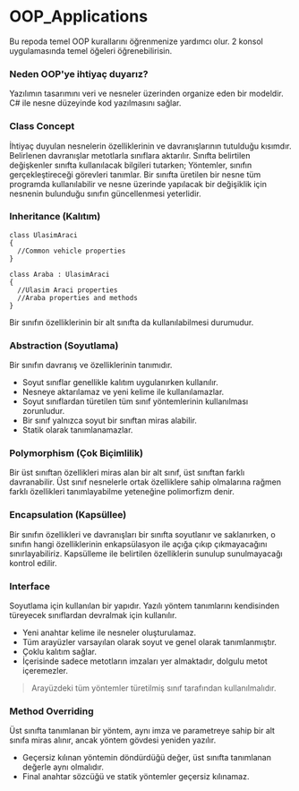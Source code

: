 # OOP_Applications
Bu repoda temel OOP kurallarını öğrenmenize yardımcı olur. 2 konsol uygulamasında temel öğeleri öğrenebilirisin.
### Neden OOP'ye ihtiyaç duyarız?
Yazılımın tasarımını veri ve nesneler üzerinden organize eden bir modeldir. C# ile nesne düzeyinde kod yazılmasını sağlar.
### Class Concept
İhtiyaç duyulan nesnelerin özelliklerinin ve davranışlarının tutulduğu kısımdır. Belirlenen davranışlar metotlarla sınıflara aktarılır. Sınıfta belirtilen değişkenler sınıfta kullanılacak bilgileri tutarken; Yöntemler, sınıfın gerçekleştireceği görevleri tanımlar. Bir sınıfta üretilen bir nesne tüm programda kullanılabilir ve nesne üzerinde yapılacak bir değişiklik için nesnenin bulunduğu sınıfın güncellenmesi yeterlidir.
### Inheritance (Kalıtım)
```
class UlasimAraci 
{
  //Common vehicle properties
}

class Araba : UlasimAraci
{
  //Ulasim Araci properties
  //Araba properties and methods
}
```
Bir sınıfın özelliklerinin bir alt sınıfta da kullanılabilmesi durumudur.
### Abstraction (Soyutlama)
Bir sınıfın davranış ve özelliklerinin tanımıdır.
* Soyut sınıflar genellikle kalıtım uygulanırken kullanılır.
* Nesneye aktarılamaz ve yeni kelime ile kullanılamazlar.
* Soyut sınıflardan türetilen tüm sınıf yöntemlerinin kullanılması zorunludur.
* Bir sınıf yalnızca soyut bir sınıftan miras alabilir.
* Statik olarak tanımlanamazlar.

### Polymorphism (Çok Biçimlilik)
Bir üst sınıftan özellikleri miras alan bir alt sınıf, üst sınıftan farklı davranabilir. Üst sınıf nesnelerle ortak özelliklere sahip olmalarına rağmen farklı özellikleri tanımlayabilme yeteneğine polimorfizm denir.

### Encapsulation (Kapsüllee)
Bir sınıfın özellikleri ve davranışları bir sınıfta soyutlanır ve saklanırken, o sınıfın hangi özelliklerinin enkapsülasyon ile açığa çıkıp çıkmayacağını sınırlayabiliriz. Kapsülleme ile belirtilen özelliklerin sunulup sunulmayacağı kontrol edilir.

### Interface

Soyutlama için kullanılan bir yapıdır. Yazılı yöntem tanımlarını kendisinden türeyecek sınıflardan devralmak için kullanılır.
* Yeni anahtar kelime ile nesneler oluşturulamaz.
* Tüm arayüzler varsayılan olarak soyut ve genel olarak tanımlanmıştır.
* Çoklu kalıtım sağlar.
* İçerisinde sadece metotların imzaları yer almaktadır, dolgulu metot içeremezler.

> Arayüzdeki tüm yöntemler türetilmiş sınıf tarafından kullanılmalıdır.

### Method Overriding

Üst sınıfta tanımlanan bir yöntem, aynı imza ve parametreye sahip bir alt sınıfa miras alınır, ancak yöntem gövdesi yeniden yazılır.
* Geçersiz kılınan yöntemin döndürdüğü değer, üst sınıfta tanımlanan değerle aynı olmalıdır.
* Final anahtar sözcüğü ve statik yöntemler geçersiz kılınamaz.

